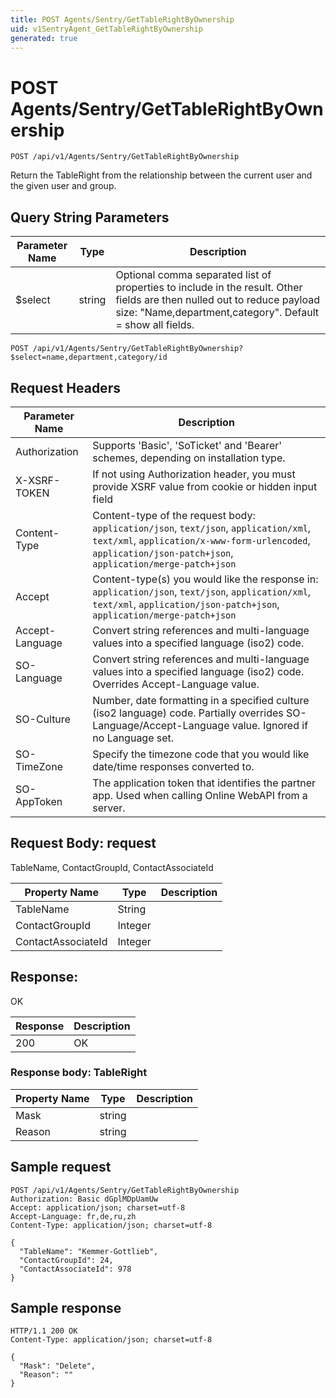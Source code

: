 ```yaml
---
title: POST Agents/Sentry/GetTableRightByOwnership
uid: v1SentryAgent_GetTableRightByOwnership
generated: true
---
```


# POST Agents/Sentry/GetTableRightByOwnership

```http
POST /api/v1/Agents/Sentry/GetTableRightByOwnership
```

Return the TableRight from the relationship between the current user and the given user and group.







## Query String Parameters

| Parameter Name | Type |  Description |
|----------------|------|--------------|
| $select | string |  Optional comma separated list of properties to include in the result. Other fields are then nulled out to reduce payload size: "Name,department,category". Default = show all fields. |

```http
POST /api/v1/Agents/Sentry/GetTableRightByOwnership?$select=name,department,category/id
```


## Request Headers

| Parameter Name | Description |
|----------------|-------------|
| Authorization  | Supports 'Basic', 'SoTicket' and 'Bearer' schemes, depending on installation type. |
| X-XSRF-TOKEN   | If not using Authorization header, you must provide XSRF value from cookie or hidden input field |
| Content-Type | Content-type of the request body: `application/json`, `text/json`, `application/xml`, `text/xml`, `application/x-www-form-urlencoded`, `application/json-patch+json`, `application/merge-patch+json` |
| Accept         | Content-type(s) you would like the response in: `application/json`, `text/json`, `application/xml`, `text/xml`, `application/json-patch+json`, `application/merge-patch+json` |
| Accept-Language | Convert string references and multi-language values into a specified language (iso2) code. |
| SO-Language | Convert string references and multi-language values into a specified language (iso2) code. Overrides Accept-Language value. |
| SO-Culture | Number, date formatting in a specified culture (iso2 language) code. Partially overrides SO-Language/Accept-Language value. Ignored if no Language set. |
| SO-TimeZone | Specify the timezone code that you would like date/time responses converted to. |
| SO-AppToken | The application token that identifies the partner app. Used when calling Online WebAPI from a server. |

## Request Body: request 

TableName, ContactGroupId, ContactAssociateId 

| Property Name | Type |  Description |
|----------------|------|--------------|
| TableName | String |  |
| ContactGroupId | Integer |  |
| ContactAssociateId | Integer |  |

## Response:

OK

| Response | Description |
|----------------|-------------|
| 200 | OK |

### Response body: TableRight

| Property Name | Type |  Description |
|----------------|------|--------------|
| Mask | string |  |
| Reason | string |  |

## Sample request

```http!
POST /api/v1/Agents/Sentry/GetTableRightByOwnership
Authorization: Basic dGplMDpUamUw
Accept: application/json; charset=utf-8
Accept-Language: fr,de,ru,zh
Content-Type: application/json; charset=utf-8

{
  "TableName": "Kemmer-Gottlieb",
  "ContactGroupId": 24,
  "ContactAssociateId": 978
}
```

## Sample response

```http_
HTTP/1.1 200 OK
Content-Type: application/json; charset=utf-8

{
  "Mask": "Delete",
  "Reason": ""
}
```